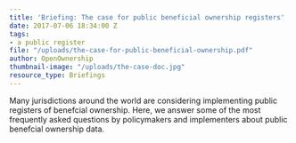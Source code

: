 ```yaml
---
title: 'Briefing: The case for public beneficial ownership registers'
date: 2017-07-06 18:34:00 Z
tags:
- a public register
file: "/uploads/the-case-for-public-beneficial-ownership.pdf"
author: OpenOwnership
thumbnail-image: "/uploads/the-case-doc.jpg"
resource_type: Briefings
---
```


Many jurisdictions around the world are considering implementing public registers of benefcial ownership. Here, we answer some of the most frequently asked questions by policymakers and implementers about public benefcial ownership data.
